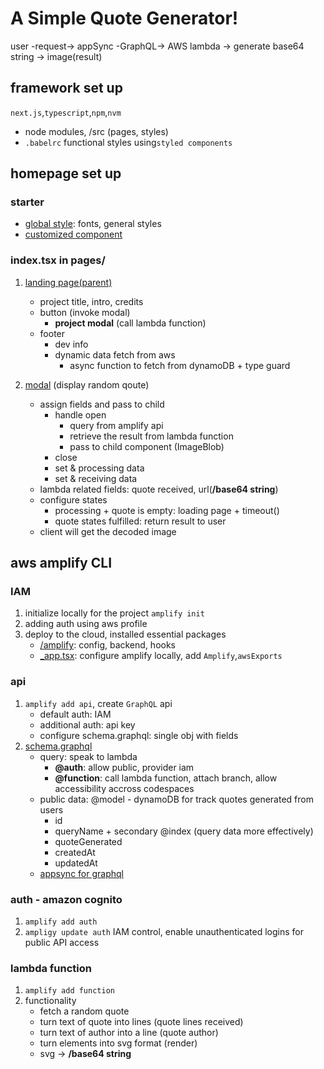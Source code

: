 # A Simple Quote Generator!

user -request-> appSync -GraphQL-> AWS lambda -> generate base64 string -> image(result)

## framework set up
`next.js`,`typescript`,`npm`,`nvm`
- node modules, /src (pages, styles)
- `.babelrc` functional styles using`styled components`

## homepage set up

### starter
- [global style](/src/styles/global.css): fonts, general styles 
- [customized component](/components)

### index.tsx in pages/
1. [landing page(parent)](/src/pages/index.tsx)
	- project title, intro, credits
	- button (invoke modal)
		- **project modal** (call lambda function)
	- footer
		- dev info
		- dynamic data fetch from aws
			- async function to fetch from dynamoDB + type guard

2. [modal](/components/quoteGenerator/index.tsx) (display random qoute)
	- assign fields and pass to child 
		- handle open
			+ query from amplify api
			+ retrieve the result from lambda function
			+ pass to child component (ImageBlob)
		- close
		- set & processing data
		- set & receiving data
	- lambda related fields: quote received, url(**/base64 string**)
	- configure states
		- processing + quote is empty: loading page + timeout()
		- quote states fulfilled: return result to user 
	- client will get the decoded image

## aws amplify CLI

### IAM
1. initialize locally for the project `amplify init`
2. adding auth using aws profile
3. deploy to the cloud, installed essential packages
	- [/amplify](/amplify): config, backend, hooks
	- [_app.tsx](/src/pages/_app.tsx): configure amplify locally, add `Amplify`,`awsExports`

### api
1. `amplify add api`, create `GraphQL` api
	- default auth: IAM
	- additional auth: api key
	- configure schema.graphql: single obj with fields
2. [schema.graphql](/amplify/backend/api/)
	- query: speak to lambda
		- **@auth**: allow public, provider iam
		- **@function**: call lambda function, attach branch, allow accessibility accross codespaces
	- public data: @model - dynamoDB for track quotes generated from users
		- id
		- queryName + secondary @index (query data more effectively)
		- quoteGenerated
		- createdAt
		- updatedAt
	- [appsync for graphql](/src/graphql)

### auth - amazon cognito
1. `amplify add auth`
2. `ampligy update auth` IAM control, enable unauthenticated logins for public API access

### lambda function
1. `amplify add function`
2. functionality
	- fetch a random quote
	- turn text of quote into lines (quote lines received)
	- turn text of author into a line (quote author)
	- turn elements into svg format (render)
	- svg -> **/base64 string**


